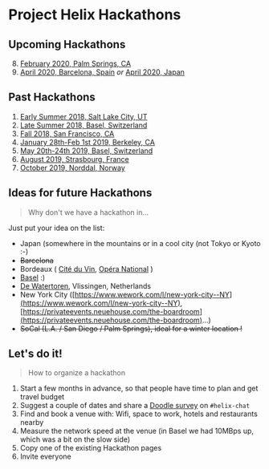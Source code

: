 # Project Helix Hackathons

## Upcoming Hackathons

8. [February 2020, Palm Springs, CA](8-psp.md)
9. [April 2020, Barcelona, Spain](9-bcn.md) *or* [April 2020, Japan](9-hnd.md)

## Past Hackathons

1. [Early Summer 2018, Salt Lake City, UT](1-slc.md)
1. [Late Summer 2018, Basel, Switzerland](2-bsl.md)
1. [Fall 2018, San Francisco, CA](3-sfo.md)
1. [January 28th-Feb 1st 2019, Berkeley, CA](4-sfo.md)
1. [May 20th-24th 2019, Basel, Switzerland](5-bsl.md)
1. [August 2019, Strasbourg, France](6-sxb.md)
1. [October 2019, Norddal, Norway](7-aes.md)

## Ideas for future Hackathons

> Why don't we have a hackathon in…

Just put your idea on the list:

- Japan (somewhere in the mountains or in a cool city (not Tokyo or Kyoto :-)
- ~~Barcelona~~
- Bordeaux ( [Cité du Vin](https://www.bedouk.fr/la-cite-du-vin,L89668), [Opéra National](https://www.bedouk.fr/opera-national-de-bordeaux,L90884) )
- [Basel](https://www.basel.com/en) :)
- [De Watertoren](https://www.watertorenvlissingen.com/), Vlissingen, Netherlands
- New York City ([https://www.wework.com/l/new-york-city--NY](https://www.wework.com/l/new-york-city--NY), [https://privateevents.neuehouse.com/the-boardroom](https://privateevents.neuehouse.com/the-boardroom)...)
- ~~SoCal (L.A. / San Diego / Palm Springs), ideal for a winter location !~~

## Let's do it!

> How to organize a hackathon

1. Start a few months in advance, so that people have time to plan and get travel budget
2. Suggest a couple of dates and share a [Doodle survey](https://doodle.com/poll/g9y6sb72nz9yb7rw) on `#helix-chat`
3. Find and book a venue with: Wifi, space to work, hotels and restaurants nearby
4. Measure the network speed at the venue (in Basel we had 10MBps up, which was a bit on the slow side)
5. Copy one of the existing Hackathon pages
6. Invite everyone
